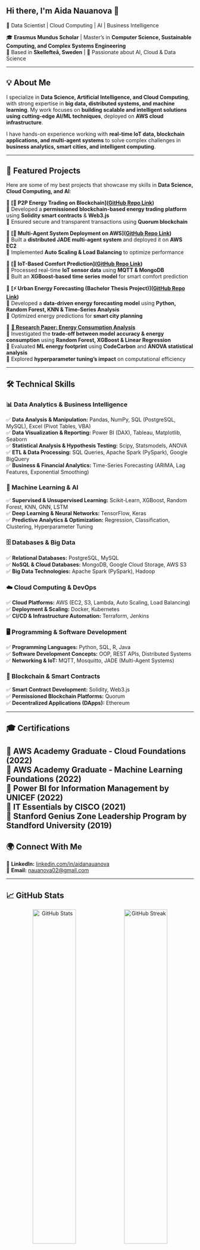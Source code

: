 ## Hi there, I'm Aida Nauanova 👋
🚀 Data Scientist | Cloud Computing | AI | Business Intelligence 

🎓 **Erasmus Mundus Scholar** | Master’s in **Computer Science, Sustainable Computing, and Complex Systems Engineering**  
📍 Based in **Skellefteå, Sweden** | 🌱 Passionate about AI, Cloud & Data Science  

---

## **💡 About Me**
I specialize in **Data Science, Artificial Intelligence, and Cloud Computing**, with strong expertise in **big data, distributed systems, and machine learning**. My work focuses on **building scalable and intelligent solutions using cutting-edge AI/ML techniques**, deployed on **AWS cloud infrastructure**.  

I have hands-on experience working with **real-time IoT data, blockchain applications, and multi-agent systems** to solve complex challenges in **business analytics, smart cities, and intelligent computing**.  

---

 
## **📌 Featured Projects**
Here are some of my best projects that showcase my skills in **Data Science, Cloud Computing, and AI**:

📌 **[🔗 P2P Energy Trading on Blockchain]([GitHub Repo Link](https://github.com/nauanova02/p2p-energy-trading.git))**  
🔹 Developed a **permissioned blockchain-based energy trading platform** using **Solidity smart contracts** & **Web3.js**  
🔹 Ensured secure and transparent transactions using **Quorum blockchain**  

📌 **[🤖 Multi-Agent System Deployment on AWS]([GitHub Repo Link](https://github.com/nauanova02/multi-agent-system.git))**  
🔹 Built a **distributed JADE multi-agent system** and deployed it on **AWS EC2**  
🔹 Implemented **Auto Scaling & Load Balancing** to optimize performance  

📌 **[📡 IoT-Based Comfort Prediction]([GitHub Repo Link](https://github.com/nauanova02/comfort-prediction.git))**  
🔹 Processed real-time **IoT sensor data** using **MQTT & MongoDB**  
🔹 Built an **XGBoost-based time series model** for smart comfort prediction  

📌 **[⚡ Urban Energy Forecasting (Bachelor Thesis Project)]([GitHub Repo Link](https://github.com/nauanova02/data-analysis-project.git))**  
🔹 Developed a **data-driven energy forecasting model** using **Python, Random Forest, KNN & Time-Series Analysis**  
🔹 Optimized energy predictions for **smart city planning**  

📌 **[📄 Research Paper: Energy Consumption Analysis](https://github.com/nauanova02/sustainable-predicting-model.git)**  
🔹 Investigated the **trade-off between model accuracy & energy consumption** using **Random Forest, XGBoost & Linear Regression**  
🔹 Evaluated **ML energy footprint** using **CodeCarbon** and **ANOVA statistical analysis**  
🔹 Explored **hyperparameter tuning’s impact** on computational efficiency  

---
## **🛠️ Technical Skills**

### **📊 Data Analytics & Business Intelligence**
✅ **Data Analysis & Manipulation:** Pandas, NumPy, SQL (PostgreSQL, MySQL), Excel (Pivot Tables, VBA)  
✅ **Data Visualization & Reporting:** Power BI (DAX), Tableau, Matplotlib, Seaborn  
✅ **Statistical Analysis & Hypothesis Testing:** Scipy, Statsmodels, ANOVA  
✅ **ETL & Data Processing:** SQL Queries, Apache Spark (PySpark), Google BigQuery  
✅ **Business & Financial Analytics:** Time-Series Forecasting (ARIMA, Lag Features, Exponential Smoothing)  

### **🤖 Machine Learning & AI**
✅ **Supervised & Unsupervised Learning:** Scikit-Learn, XGBoost, Random Forest, KNN, GNN, LSTM  
✅ **Deep Learning & Neural Networks:** TensorFlow, Keras  
✅ **Predictive Analytics & Optimization:** Regression, Classification, Clustering, Hyperparameter Tuning  

### **🗄️ Databases & Big Data**
✅ **Relational Databases:** PostgreSQL, MySQL  
✅ **NoSQL & Cloud Databases:** MongoDB, Google Cloud Storage, AWS S3  
✅ **Big Data Technologies:** Apache Spark (PySpark), Hadoop  

### **☁️ Cloud Computing & DevOps**
✅ **Cloud Platforms:** AWS (EC2, S3, Lambda, Auto Scaling, Load Balancing)  
✅ **Deployment & Scaling:** Docker, Kubernetes  
✅ **CI/CD & Infrastructure Automation:** Terraform, Jenkins  

### **🖥️ Programming & Software Development**
✅ **Programming Languages:** Python, SQL, R, Java  
✅ **Software Development Concepts:** OOP, REST APIs, Distributed Systems  
✅ **Networking & IoT:** MQTT, Mosquitto, JADE (Multi-Agent Systems)  

### **🔗 Blockchain & Smart Contracts**
✅ **Smart Contract Development:** Solidity, Web3.js  
✅ **Permissioned Blockchain Platforms:** Quorum  
✅ **Decentralized Applications (DApps):** Ethereum
 

---
## **🎓 Certifications**
📌 **AWS Academy Graduate - Cloud Foundations** (2022)  
📌 **AWS Academy Graduate - Machine Learning Foundations** (2022)  
📌 **Power BI for Information Management by UNICEF** (2022)  
📌 **IT Essentials by CISCO** (2021)  
📌 **Stanford Genius Zone Leadership Program by Standford University** (2019)  
---
## **🌍 Connect With Me**
📌 **LinkedIn:** [linkedin.com/in/aidanauanova](https://linkedin.com/in/aidanauanova)  
📌 **Email:** [nauanova02@gmail.com](mailto:nauanova02@gmail.com)  

---

## **📈 GitHub Stats**
<p align="center">
  <img src="https://github-readme-stats.vercel.app/api?username=nauanova02&show_icons=true&theme=radical" width="48%" alt="GitHub Stats">
  <img src="https://github-readme-streak-stats.herokuapp.com/?user=nauanova02&theme=radical" width="48%" alt="GitHub Streak">
</p>

---

 ⚡ Fun fact: I love playing volleyball, tennis, skiing, and basically any sport activity :) 

